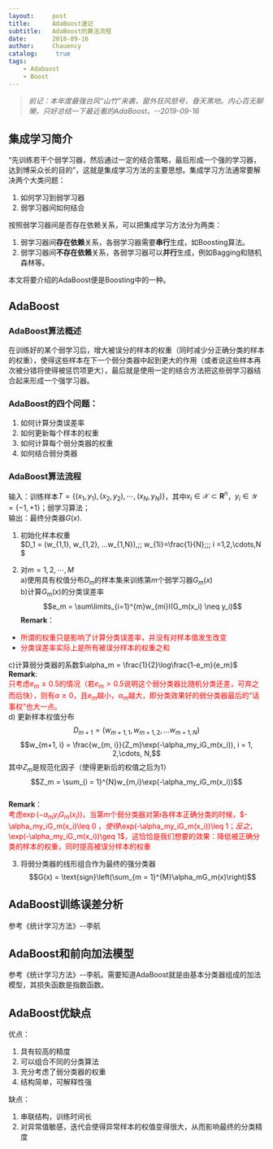 ```yaml
---
layout:     post
title:      AdaBoost速记
subtitle:   AdaBoost的算法流程
date:       2018-09-16
author:     Chauency
catalog: 	 true
tags:
    - Adaboost
    - Boost
---
```


> *前记：本年度最强台风“山竹”来袭，窗外狂风怒号，昏天黑地。内心百无聊懒，只好总结一下最近看的AdaBoost。--2019-09-16*

## 集成学习简介

“先训练若干个弱学习器，然后通过一定的结合策略，最后形成一个强的学习器，达到博采众长的目的”，这就是集成学习方法的主要思想。集成学习方法通常要解决两个大类问题：

1. 如何学习到弱学习器
2. 弱学习器间如何结合

按照弱学习器间是否存在依赖关系，可以把集成学习方法分为两类：

1. 弱学习器间**存在依赖**关系，各弱学习器需要**串行**生成，如Boosting算法。
2. 弱学习器间**不存在依赖**关系，各弱学习器可以**并行**生成，例如Bagging和随机森林等。

本文将要介绍的AdaBoost便是Boosting中的一种。
## AdaBoost
### AdaBoost算法概述
在训练好的某个弱学习后，增大被误分的样本的权重（同时减少分正确分类的样本的权重），使得这些样本在下一个弱分类器中起到更大的作用（或者说这些样本再次被分错将使得被惩罚项更大），最后就是使用一定的结合方法把这些弱学习器结合起来形成一个强学习器。

### AdaBoost的四个问题：

1. 如何计算分类误差率
2. 如何更新每个样本的权重
3. 如何计算每个弱分类器的权重
4. 如何结合弱分类器

### AdaBoost算法流程
输入：训练样本$T=\{(x_1,y_1),(x_2,y_2),\cdots,(x_N,y_N)\}$，其中$x_i\in\mathcal{X}\subset \textbf{R}^n$，$y_i\in\mathcal{Y} = \{-1,+1\}$；弱学习算法；  
输出：最终分类器$G(x)$.

1. 初始化样本权重  
$D_1 = (w_{1,1}, w_{1,2}, ...w_{1,N}),\;\; w_{1i}=\frac{1}{N};\;\; i =1,2,\cdots,N
$

2. 对$m = 1, 2, \cdots, M$  
a)使用具有权值分布$D_m$的样本集来训练第$m$个弱学习器$G_m(x)$  
b)计算$G_m(x)$的分类误差率 $$e_m = \sum\limits_{i=1}^{m}w_{mi}I(G_m(x_i) \neq y_i)$$
**Remark**：
 -  <font color=red> 所谓的权重只是影响了计算分类误差率，并没有对样本值发生改变</font>
 -  <font color=red> 分类误差率实际上是所有被误分样本的权重之和 </font> 
 
 c)计算弱分类器的系数$\alpha_m = \frac{1}{2}\log\frac{1-e_m}{e_m}$  
 **Remark**:  
 <font color=red> 只考虑$e_m\leq0.5$的情况（若$e_m>0.5$说明这个弱分类器比随机分类还差，可弃之而后快），则有$\alpha\geq0$，且$e_m$越小，$\alpha_m$越大，即分类效果好的弱分类器最后的“话事权”也大一点。</font>   
 d) 更新样本权值分布$$D_{m+1} = (w_{m+1,1}, w_{m+1,2}, ...w_{m+1,N})$$$$w_{m+1, i} = \frac{w_{m, i}}{Z_m}\exp(-\alpha_my_iG_m(x_i)), i = 1, 2,\cdots, N,$$其中$Z_m$是规范化因子（使得更新后的权值之后为1）$$Z_m = \sum_{i = 1}^{N}w_{m,i}\exp(-\alpha_my_iG_m(x_i))$$  
 **Remark**：  
 <font color=red>考虑$\exp(-\alpha_my_iG_m(x_i))$，当第$m$个弱分类器对第$i$各样本正确分类的时候，$-\alpha_my_iG_m(x_i)\leq 0 $，使得$\exp(-\alpha_my_iG_m(x_i))\leq 1$；反之，$\exp(-\alpha_my_iG_m(x_i))\geq 1$，这恰恰是我们想要的效果：降低被正确分类的样本的权重，同时提高被误分样本的权重</font> 
 
3. 将弱分类器的线形组合作为最终的强分类器
 $$G(x) = \text{sign}\left(\sum_{m = 1}^{M}\alpha_mG_m(x)\right)$$
 
 <font color=red> </font>

## AdaBoost训练误差分析
参考《统计学习方法》--李航
## AdaBoost和前向加法模型
参考《统计学习方法》--李航。需要知道AdaBoost就是由基本分类器组成的加法模型，其损失函数是指数函数。
## AdaBoost优缺点
优点： 

1. 具有较高的精度
2. 可以组合不同的分类算法
3. 充分考虑了弱分类器的权重
4. 结构简单，可解释性强

缺点：

1. 串联结构，训练时间长
2. 对异常值敏感，迭代会使得异常样本的权值变得很大，从而影响最终的分类精度


